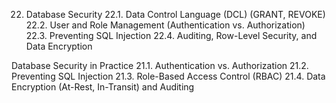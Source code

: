 22. Database Security
22.1. Data Control Language (DCL) (GRANT, REVOKE)
22.2. User and Role Management (Authentication vs. Authorization)
22.3. Preventing SQL Injection
22.4. Auditing, Row-Level Security, and Data Encryption



Database Security in Practice
21.1. Authentication vs. Authorization
21.2. Preventing SQL Injection
21.3. Role-Based Access Control (RBAC)
21.4. Data Encryption (At-Rest, In-Transit) and Auditing
